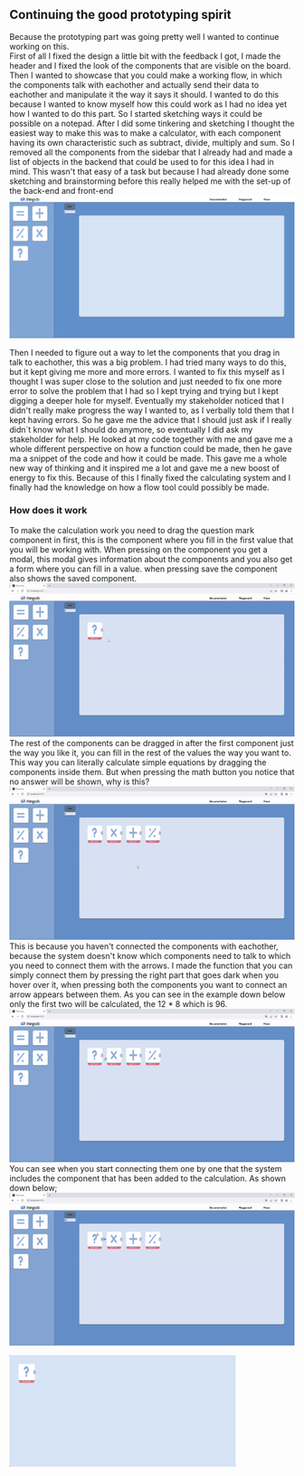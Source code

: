## Continuing the good prototyping spirit
Because the prototyping part was going pretty well I wanted to continue working on this. <br>
First of all I fixed the design a little bit with the feedback I got, I made the header and I fixed the look of the components that are visible on the board.<br> Then I wanted to showcase that you could make a working flow, in which the components talk with eachother and actually send their data to eachother and manipulate it the way it says it should. I wanted to do this because I wanted to know myself how this could work as I had no idea yet how I wanted to do this part. So I started sketching ways it could be possible on a notepad. After I did some tinkering and sketching I thought the easiest way to make this was to make a calculator, with each component having its own characteristic such as subtract, divide, multiply and sum. So I removed all the components from the sidebar that I already had and made a list of objects in the backend that could be used to for this idea I had in mind. This wasn't that easy of a task but because I had already done some sketching and brainstorming before this really helped me with the set-up of the back-end and front-end
![image](uploads/587669c9d0cb45b8c3d8080b975fd728/image.png)

Then I needed to figure out a way to let the components that you drag in talk to eachother, this was a big problem. I had tried many ways to do this, but it kept giving me more and more errors. I wanted to fix this myself as I thought I was super close to the solution and just needed to fix one more error to solve the problem that I had so I kept trying and trying but I kept digging a deeper hole for myself. Eventually my stakeholder noticed that I didn't really make progress the way I wanted to, as I verbally told them that I kept having errors. So he gave me the advice that I should just ask if I really didn´t know what I should do anymore, so eventually I did ask my stakeholder for help. He looked at my code together with me and gave me a whole different perspective on how a function could be made, then he gave ma a snippet of the code and how it could be made. This gave me a whole new way of thinking and it inspired me a lot and gave me a new boost of energy to fix this. Because of this I finally fixed the calculating system and I finally had the knowledge on how a flow tool could possibly be made. 

### How does it work
To make the calculation work you need to drag the question mark component in first, this is the component where you fill in the first value that you will be working with. When pressing on the component you get a modal, this modal gives information about the components and you also get a form where you can fill in a value. when pressing save the component also shows the saved component.
<br>
![ezgif.com-gif-maker__3_](uploads/47ff8711f68f3c11065bf91d42850b6d/ezgif.com-gif-maker__3_.gif)
<br>
The rest of the components can be dragged in after the first component just the way you like it, you can fill in the rest of the values the way you want to. This way you can literally calculate simple equations by dragging the components inside them. But when pressing the math button you notice that no answer will be shown, why is this?
![ezgif.com-gif-maker__4_](uploads/b91173e6cd7bef2c9a0319ec0e67a06c/ezgif.com-gif-maker__4_.gif)
<br>
This is because you haven't connected the components with eachother, because the system doesn't know which components need to talk to which you need to connect them with the arrows. I made the function that you can simply connect them by pressing the right part that goes dark when you hover over it, when pressing both the components you want to connect an arrow appears between them. As you can see in the example down below only the first two will be calculated, the 12 * 8 which is 96.
![ezgif.com-gif-maker__5_](uploads/0c6b75320d5f86569af6f83fa0fbb1bd/ezgif.com-gif-maker__5_.gif)
<br>
You can see when you start connecting them one by one that the system includes the component that has been added to the calculation. As shown down below;
<br>
![ezgif.com-gif-maker__6_](uploads/4549b7191dfd5328dbedbb11afbef996/ezgif.com-gif-maker__6_.gif)

<img src="uploads/65c365420cef702748a7d21137f055c3/image.png"  width="400" height="auto">